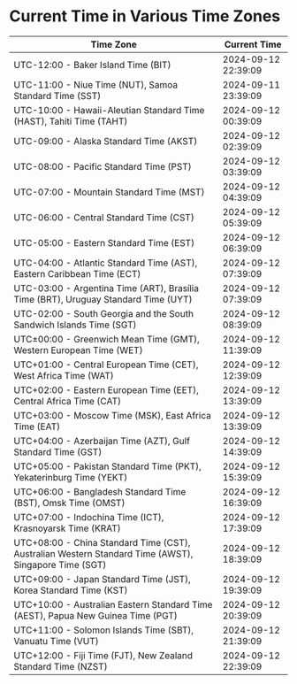 # Current Time in Various Time Zones

| Time Zone | Current Time |
|-----------|--------------|
| UTC-12:00 - Baker Island Time (BIT) | 2024-09-12 22:39:09 |
| UTC-11:00 - Niue Time (NUT), Samoa Standard Time (SST) | 2024-09-11 23:39:09 |
| UTC-10:00 - Hawaii-Aleutian Standard Time (HAST), Tahiti Time (TAHT) | 2024-09-12 00:39:09 |
| UTC-09:00 - Alaska Standard Time (AKST) | 2024-09-12 02:39:09 |
| UTC-08:00 - Pacific Standard Time (PST) | 2024-09-12 03:39:09 |
| UTC-07:00 - Mountain Standard Time (MST) | 2024-09-12 04:39:09 |
| UTC-06:00 - Central Standard Time (CST) | 2024-09-12 05:39:09 |
| UTC-05:00 - Eastern Standard Time (EST) | 2024-09-12 06:39:09 |
| UTC-04:00 - Atlantic Standard Time (AST), Eastern Caribbean Time (ECT) | 2024-09-12 07:39:09 |
| UTC-03:00 - Argentina Time (ART), Brasília Time (BRT), Uruguay Standard Time (UYT) | 2024-09-12 07:39:09 |
| UTC-02:00 - South Georgia and the South Sandwich Islands Time (SGT) | 2024-09-12 08:39:09 |
| UTC±00:00 - Greenwich Mean Time (GMT), Western European Time (WET) | 2024-09-12 11:39:09 |
| UTC+01:00 - Central European Time (CET), West Africa Time (WAT) | 2024-09-12 12:39:09 |
| UTC+02:00 - Eastern European Time (EET), Central Africa Time (CAT) | 2024-09-12 13:39:09 |
| UTC+03:00 - Moscow Time (MSK), East Africa Time (EAT) | 2024-09-12 13:39:09 |
| UTC+04:00 - Azerbaijan Time (AZT), Gulf Standard Time (GST) | 2024-09-12 14:39:09 |
| UTC+05:00 - Pakistan Standard Time (PKT), Yekaterinburg Time (YEKT) | 2024-09-12 15:39:09 |
| UTC+06:00 - Bangladesh Standard Time (BST), Omsk Time (OMST) | 2024-09-12 16:39:09 |
| UTC+07:00 - Indochina Time (ICT), Krasnoyarsk Time (KRAT) | 2024-09-12 17:39:09 |
| UTC+08:00 - China Standard Time (CST), Australian Western Standard Time (AWST), Singapore Time (SGT) | 2024-09-12 18:39:09 |
| UTC+09:00 - Japan Standard Time (JST), Korea Standard Time (KST) | 2024-09-12 19:39:09 |
| UTC+10:00 - Australian Eastern Standard Time (AEST), Papua New Guinea Time (PGT) | 2024-09-12 20:39:09 |
| UTC+11:00 - Solomon Islands Time (SBT), Vanuatu Time (VUT) | 2024-09-12 21:39:09 |
| UTC+12:00 - Fiji Time (FJT), New Zealand Standard Time (NZST) | 2024-09-12 22:39:09 |
